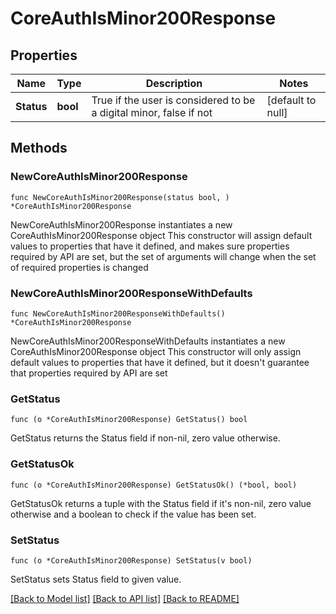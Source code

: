 # CoreAuthIsMinor200Response

## Properties

Name | Type | Description | Notes
------------ | ------------- | ------------- | -------------
**Status** | **bool** | True if the user is considered to be a digital minor,                     false if not | [default to null]

## Methods

### NewCoreAuthIsMinor200Response

`func NewCoreAuthIsMinor200Response(status bool, ) *CoreAuthIsMinor200Response`

NewCoreAuthIsMinor200Response instantiates a new CoreAuthIsMinor200Response object
This constructor will assign default values to properties that have it defined,
and makes sure properties required by API are set, but the set of arguments
will change when the set of required properties is changed

### NewCoreAuthIsMinor200ResponseWithDefaults

`func NewCoreAuthIsMinor200ResponseWithDefaults() *CoreAuthIsMinor200Response`

NewCoreAuthIsMinor200ResponseWithDefaults instantiates a new CoreAuthIsMinor200Response object
This constructor will only assign default values to properties that have it defined,
but it doesn't guarantee that properties required by API are set

### GetStatus

`func (o *CoreAuthIsMinor200Response) GetStatus() bool`

GetStatus returns the Status field if non-nil, zero value otherwise.

### GetStatusOk

`func (o *CoreAuthIsMinor200Response) GetStatusOk() (*bool, bool)`

GetStatusOk returns a tuple with the Status field if it's non-nil, zero value otherwise
and a boolean to check if the value has been set.

### SetStatus

`func (o *CoreAuthIsMinor200Response) SetStatus(v bool)`

SetStatus sets Status field to given value.



[[Back to Model list]](../README.md#documentation-for-models) [[Back to API list]](../README.md#documentation-for-api-endpoints) [[Back to README]](../README.md)


